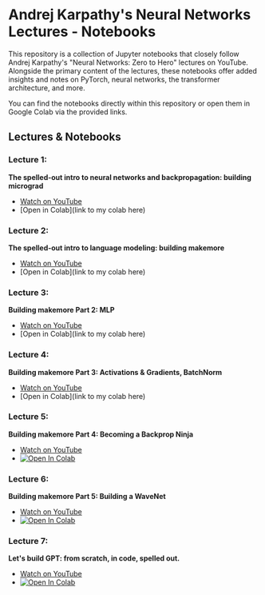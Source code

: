 # Andrej Karpathy's Neural Networks Lectures - Notebooks

This repository is a collection of Jupyter notebooks that closely follow Andrej Karpathy's "Neural Networks: Zero to Hero" lectures on YouTube. Alongside the primary content of the lectures, these notebooks offer added insights and notes on PyTorch, neural networks, the transformer architecture, and more.

You can find the notebooks directly within this repository or open them in Google Colab via the provided links.

## Lectures & Notebooks

### Lecture 1:

**The spelled-out intro to neural networks and backpropagation: building micrograd**

- [Watch on YouTube](https://www.youtube.com/watch?v=VMj-3S1tku0)
- [Open in Colab](link to my colab here)

### Lecture 2:

**The spelled-out intro to language modeling: building makemore**

- [Watch on YouTube](https://www.youtube.com/watch?v=PaCmpygFfXo)
- [Open in Colab](link to my colab here)

### Lecture 3:

**Building makemore Part 2: MLP**

- [Watch on YouTube](https://www.youtube.com/watch?v=TCH_1BHY58I)
- [Open in Colab](link to my colab here)

### Lecture 4:

**Building makemore Part 3: Activations & Gradients, BatchNorm**

- [Watch on YouTube](https://www.youtube.com/watch?v=P6sfmUTpUmc)
- [Open in Colab](link to my colab here)

### Lecture 5:

**Building makemore Part 4: Becoming a Backprop Ninja**

- [Watch on YouTube](https://www.youtube.com/watch?v=q8SA3rM6ckI)
- [![Open In Colab](https://colab.research.google.com/assets/colab-badge.svg)](https://colab.research.google.com/drive/1pXO9YsIIAfChJZRGgMfj2L2W3y94hi1N?usp=sharing)

### Lecture 6:

**Building makemore Part 5: Building a WaveNet**

- [Watch on YouTube](https://www.youtube.com/watch?v=t3YJ5hKiMQ0)
- [![Open In Colab](https://colab.research.google.com/assets/colab-badge.svg)](https://colab.research.google.com/drive/1RDP0EzBZRGm-yT5SSYO42QagZrmNDLXJ?usp=sharing)

### Lecture 7:

**Let's build GPT: from scratch, in code, spelled out.**

- [Watch on YouTube](https://www.youtube.com/watch?v=kCc8FmEb1nY)
- [![Open In Colab](https://colab.research.google.com/assets/colab-badge.svg)](https://colab.research.google.com/drive/1C-tKfkBFae0uLwwgf6tz6YVa9QyOlQ3N?usp=sharing)
